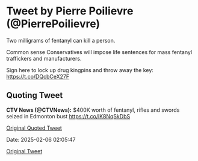 # Tweet by Pierre Poilievre (@PierrePoilievre)

Two milligrams of fentanyl can kill a person. 

Common sense Conservatives will impose life sentences for mass fentanyl traffickers and manufacturers. 

Sign here to lock up drug kingpins and throw away the key: https://t.co/DQcbCeX27F

## Quoting Tweet

**CTV News (@CTVNews):** $400K worth of fentanyl, rifles and swords seized in Edmonton bust https://t.co/lK8NqSkDbS

[Original Quoted Tweet](https://x.com/CTVNews/status/1887234115285491757)

Date: 2025-02-06 02:05:47

[Original Tweet](https://x.com/PierrePoilievre/status/1887321762246840450)

